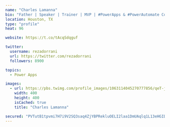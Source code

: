 ```yaml
---
name: "Charles Lamanna"
bio: "Father | Speaker | Trainer | MVP | #PowerApps & #PowerAutomate Community Super User | YouTuber Right-pointing triangle http://youtube.com/c/rezadorrani | Learn - Share - Clockwise rightwards and leftwards open circle arrows"
location: Houston, TX
type: "profile"
heat: 96

website: https://t.co/tAcqSdqguf

twitter:
  username: rezadorrani
  url: https://twitter.com/rezadorrani
  followers: 8900

topics:
  - Power Apps

images:
  - url: https://pbs.twimg.com/profile_images/1063114045270777856/qeT-jpWr_400x400.jpg
    width: 400
    height: 400
    isCached: true
    title: "Charles Lamanna"

secured: "PVTutB1tpvmi7H7i9V2SQ3saq4ZjYBPRekluOELI2laa1DmUAqlq1L13eHGIDOVzqB8isqnNFl4svondUdRIjxu0PQqA1kf5BWSyGGTOUtdpm7Adq475r8NPYShSz1RwOKFW8YWufIYSitcGmS1eTRI3royLdH9UDGAIKHsvB2zgXLVm6D8I4iTQ9DM/cjsbSnYZPRwTxkI3yHY+D3tpCyhixBOonVFTdfpekShPo17YMIFelgXMCk8r6V0cmQ6rnGPnwJm85QT7Hmx5wGo5LYjGsz1+Tn8HhyBMwhVzFpTxWF8EH2IUXfu00eVnwx1udjetjKaQkC4Kbk1KTonRzfDrCQY03DQwsZqxoWIX7s+dUAhLmLre5F7wF9Se7wOyYRQwIdhVHnFH1Z5gg/LXAQ==;eXb6ERNM8OScEiT1Uurf7g=="
---
```


